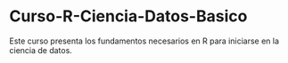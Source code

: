 # Curso-R-Ciencia-Datos-Basico
Este curso presenta los fundamentos necesarios en R para iniciarse en la ciencia de datos.
